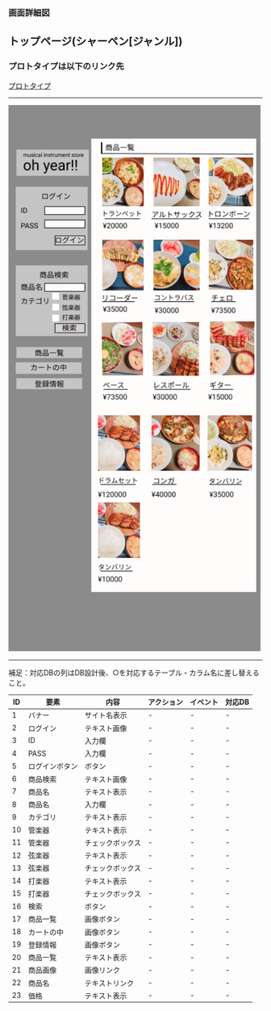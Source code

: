 ### 画面詳細図
## トップページ(シャーペン[ジャンル])
### プロトタイプは以下のリンク先
[プロトタイプ](https://www.figma.com/file/cUHsWA5L5YUzkipV433IoV/gakki?node-id=1%3A2)
*****
<img src="../img/toppage.png" width="500">

*****
補足：対応DBの列はDB設計後、○を対応するテーブル・カラム名に差し替えること。

| ID | 要素 | 内容 | アクション | イベント | 対応DB |
|----|------|-----|------------|---------|-------|
|1   |バナー|サイト名表示|-      |-        |-      |
|2   |ログイン|テキスト画像|-    |-        |-      |
|3   |ID     |入力欄　　|-    |-        |-      |
|4   |PASS   |入力欄　　|-    |-        |-      |
|5   |ログインボタン|ボタン|-    |-        |-      |
|6   |商品検索|テキスト画像|-    |-        |-      |
|7   |商品名　|テキスト表示|-    |-        |-      |
|8   |商品名　|入力欄　　|-    |-        |-      |
|9   |カテゴリ|テキスト表示|-    |-        |-      |
|10  |管楽器　|テキスト表示|-    |-        |-      |
|11  |管楽器　|チェックボックス|-    |-        |-      |
|12  |弦楽器　|テキスト表示|-    |-        |-      |
|13  |弦楽器　|チェックボックス|-    |-        |-      |
|14  |打楽器　|テキスト表示|-    |-        |-      |
|15  |打楽器　|チェックボックス|-    |-        |-      |
|16  |検索　　|ボタン　　　|-    |-        |-      |
|17  |商品一覧|画像ボタン　|-    |-        |-      |
|18  |カートの中|画像ボタン|-    |-        |-      |
|19  |登録情報|画像ボタン　|-    |-        |-      |
|20  |商品一覧|テキスト表示|-    |-        |-      |
|21  |商品画像|画像リンク　|-    |-        |-      |
|22  |商品名|テキストリンク|-    |-        |-      |
|23  |価格|テキスト表示　　|-    |-        |-      |

